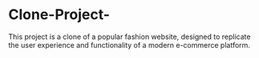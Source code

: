 # Clone-Project-
This project is a clone of a popular fashion website, designed to replicate the user experience and functionality of a modern e-commerce platform.
